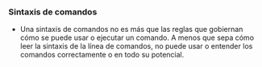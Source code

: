 ### Sintaxis de comandos 

- Una sintaxis de comandos no es más que las reglas que gobiernan cómo se puede usar o ejecutar un comando. 
A menos que sepa cómo leer la sintaxis de la línea de comandos, no puede usar o entender los comandos correctamente o en todo su potencial.
